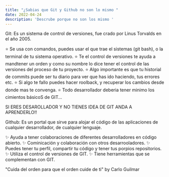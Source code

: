 ```yaml
---
title: "¿Sabias que Git y Github no son lo mismo "
date: 2022-04-24
description: 'Descrube porque no son los mismo '
---
```



Git: Es un sistema de control de versiones, fue crado por Linus Torvalds en  el año 2005.

:star: Se usa con comandos, puedes usar el que trae el sistemas (git bash), o la terminal de tu sistema operativo.
  :star: Te el control de versiones te ayuda a mandtener un orden y como su nombre lo dice tener el control de las versiones del proceso de tu proyecto.
  :star: Algo importante es que tu historial de commits puede ser tu diario para ver que has ido haciendo, tus errores etc.
  :star: Si algo te fallo puedes hacer roolback, y recuperar los cambios desde donde mas te convenga.
  :star: Todo desarrollador deberia tener minimo los cimientos básicoS de GIT...
  
  SI ERES DESAROLLADOR Y NO TIENES IDEA DE GIT ANDA A APRENDERLO!!


Github: Es un portal que sirve para alojar el código de las aplicaciones de cualquier desarrollador, de cualquier lenguaje.

  :sparkles: Ayuda a tener colaboraciones de diferentes desarrolladores en código abierto.
  :sparkles: Cominicación y colaboración con otros desarrooladores.
  :sparkles: Puedes tener tu perfil, compartir tu código y tener tus porpios repositorios.
  :sparkles: Utiliza el control de versiones de GIT.
  :sparkles: Tiene herramientas que se complementan con GIT.
 
 
 "Cuida del orden para que el orden cuide de ti" by Carlo Guilmar
  
